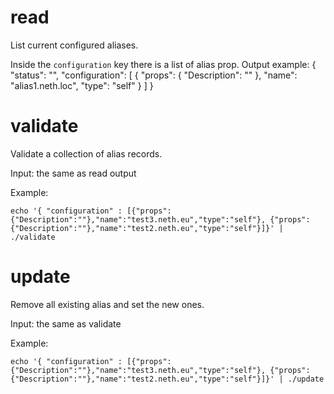 # read

List current configured aliases.

Inside the `configuration` key there is a list of alias prop.
Output example:
{
  "status": "",
  "configuration": [
    {
      "props": {
        "Description": ""
      },
      "name": "alias1.neth.loc",
      "type": "self"
    }
  ]
}

# validate

Validate a collection of alias records.

Input: the same as read output

Example:
```
echo '{ "configuration" : [{"props":{"Description":""},"name":"test3.neth.eu","type":"self"}, {"props":{"Description":""},"name":"test2.neth.eu","type":"self"}]}' | ./validate
```

# update

Remove all existing alias and set the new ones.

Input: the same as validate

Example:
```
echo '{ "configuration" : [{"props":{"Description":""},"name":"test3.neth.eu","type":"self"}, {"props":{"Description":""},"name":"test2.neth.eu","type":"self"}]}' | ./update
```
